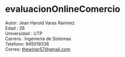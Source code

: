 # evaluacionOnlineComercio
Autor: Jean Harold Varas Ramirez <br>
Edad : 26<br>
Universidad : UTP<br>
Carrera : Ingenieria de Sistemas<br>
Telefono: 945019336<br>
Correo: thewiner57@gmail.com<br>


